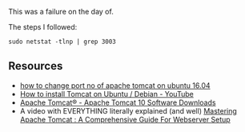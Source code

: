 This was a failure on the day of.

The steps I followed:

```
sudo netstat -tlnp | grep 3003
```

## Resources
- [how to change port no of apache tomcat on ubuntu 16.04](https://www.youtube.com/watch?v=9FCCNADKkmk)
- [How to install Tomcat on Ubuntu / Debian - YouTube](https://www.youtube.com/watch?v=7i0wj2QYo4M)
- [Apache Tomcat® - Apache Tomcat 10 Software Downloads](https://tomcat.apache.org/download-10.cgi)
- A video with EVERYTHING literally explained (and well) 
	[Mastering Apache Tomcat : A Comprehensive Guide For Webserver Setup](https://www.youtube.com/watch?v=c7qZAL1bHi0)